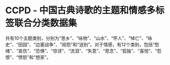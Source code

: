 # CCPD - 中国古典诗歌的主题和情感多标签联合分类数据集

共有10个主题类别，分别为“思乡”、“咏物”、“山水”、“怀人”、“悼亡”、“咏史”、“田园”、“边塞战争”、“闺怨”和“送别”。对于情感，有12个类别，包括“愁绪”、“哀伤”、“恐惧”、“惊讶”、“流泪”、“失意”、“思念”、“孤独”、“喜悦”、“怨恨”、“愤怒”和“想家”。
